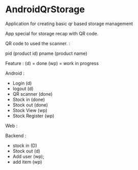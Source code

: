 # AndroidQrStorage
Application for creating basic qr based storage management

App special for storage recap with QR code. 

QR code to used the scanner. : 

pid (product id) pname (product name)

Feature :
(d) = done
(wp) = work in progress

Android : 

- Login (d)
- logout (d)
- QR scanner (done)
- Stock in (done)
- Stock out (done)
- Stock View (wp)
- Stock Register (wp)

Web :

Backend :
- stock in (D)
- Stock out (d)
- Add user (wp);
- add item (wp)

